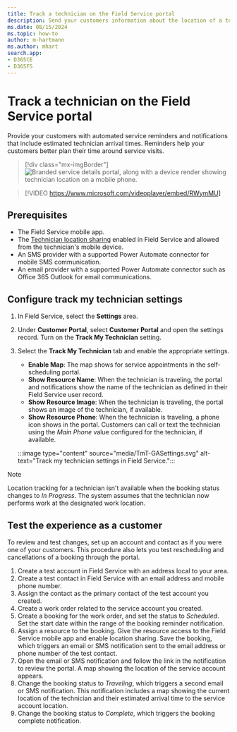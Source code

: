 ```yaml
---
title: Track a technician on the Field Service portal
description: Send your customers information about the location of a technician for their upcoming service appointment in the Power Pages portal for Dynamics 365 Field Service.
ms.date: 08/15/2024
ms.topic: how-to
author: m-hartmann
ms.author: mhart
search.app:
- D365CE
- D365FS
---
```


# Track a technician on the Field Service portal

Provide your customers with automated service reminders and notifications that include estimated technician arrival times. Reminders help your customers better plan their time around service visits.

> [!div class="mx-imgBorder"]
> ![Branded service details portal, along with a device render showing technician location on a mobile phone.](./media/technician-locator-hero.jpg)

> [!VIDEO https://www.microsoft.com/videoplayer/embed/RWymMU]

## Prerequisites

- The Field Service mobile app.
- The [Technician location sharing](mobile/mobile-powerapp-location-auditing.md) enabled in Field Service and allowed from the technician's mobile device.
- An SMS provider with a supported Power Automate connector for mobile SMS communication.
- An email provider with a supported Power Automate connector such as Office 365 Outlook for email communications.

## Configure track my technician settings

1. In Field Service, select the **Settings** area.
1. Under **Customer Portal**, select **Customer Portal** and open the settings record. Turn on the **Track My Technician** setting. 
1. Select the **Track My Technician** tab and enable the appropriate settings.

   - **Enable Map**: The map shows for service appointments in the self-scheduling portal.
   - **Show Resource Name**: When the technician is traveling, the portal and notifications show the name of the technician as defined in their Field Service user record.
   - **Show Resource Image**: When the technician is traveling, the portal shows an image of the technician, if available.
   - **Show Resource Phone**: When the technician is traveling, a phone icon shows in the portal. Customers can call or text the technician using the *Main Phone* value configured for the technician, if available.

   :::image type="content" source="media/TmT-GASettings.svg" alt-text="Track my technician settings in Field Service.":::

> [!NOTE]
> Location tracking for a technician isn't available when the booking status changes to *In Progress*. The system assumes that the technician now performs work at the designated work location.

## Test the experience as a customer

To review and test changes, set up an account and contact as if you were one of your customers. This procedure also lets you test rescheduling and cancellations of a booking through the portal.

1. Create a test account in Field Service with an address local to your area.
2. Create a test contact in Field Service with an email address and mobile phone number.
3. Assign the contact as the primary contact of the test account you created.
4. Create a work order related to the service account you created.
5. Create a booking for the work order, and set the status to *Scheduled*. Set the start date within the range of the booking reminder notification.
6. Assign a resource to the booking. Give the resource access to the Field Service mobile app and enable location sharing. Save the booking, which triggers an email or SMS notification sent to the email address or phone number of the test contact.
7. Open the email or SMS notification and follow the link in the notification to review the portal. A map showing the location of the service account appears.
8. Change the booking status to *Traveling*, which triggers a second email or SMS notification. This notification includes a map showing the current location of the technician and their estimated arrival time to the service account location.
9. Change the booking status to *Complete*, which triggers the booking complete notification.
